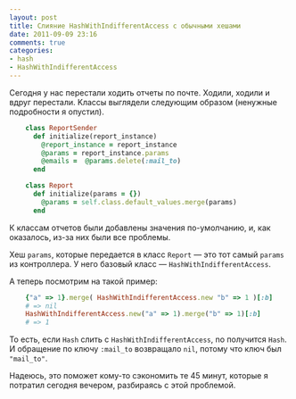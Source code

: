 ```yaml
---
layout: post
title: Слияние HashWithIndifferentAccess с обычными хешами
date: 2011-09-09 23:16
comments: true
categories:
- hash
- HashWithIndifferentAccess
---
```


Сегодня у нас перестали ходить отчеты по почте. Ходили, ходили и вдруг перестали. Kлассы выглядели следующим образом
(ненужные подробности я опустил).

``` ruby
    class ReportSender
      def initialize(report_instance)
        @report_instance = report_instance
        @params = report_instance.params
        @emails =  @params.delete(:mail_to)
      end
```

``` ruby
    class Report
      def initialize(params = {})
        @params = self.class.default_values.merge(params)
      end
```

К классам отчетов были добавлены значения по-умолчанию, и, как оказалось, из-за них были все проблемы.

Хеш `params`, которые передается в класс `Report` — это тот самый `params` из контроллера. У него базовый класс — `HashWithIndifferentAccess`.

А теперь посмотрим на такой пример:

``` ruby
    {"a" => 1}.merge( HashWithIndifferentAccess.new "b" => 1 )[:b]
    # => nil 
    HashWithIndifferentAccess.new("a" => 1).merge("b" => 1)[:b]
    # => 1 
```

То есть, если `Hash` слить с `HashWithIndifferentAccess`, nо получится `Hash`. И обращение по ключу `:mail_to`
возвращало `nil`, потому что ключ был `"mail_to"`.

Надеюсь, это поможет кому-то сэкономить те 45 минут, которые я потратил сегодня вечером, разбираясь с этой проблемой.

